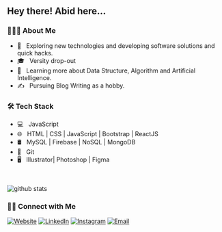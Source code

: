 <h2> Hey there! Abid here...</h2>

<h3> 👨🏻‍💻 About Me </h3>

- 🤔 &nbsp; Exploring new technologies and developing software solutions and quick hacks.
- 🎓 &nbsp; Versity drop-out
- 🌱 &nbsp; Learning more about Data Structure, Algorithm and Artificial Intelligence.
- ✍️ &nbsp; Pursuing Blog Writing as a hobby.

<h3>🛠 Tech Stack</h3>

- 💻 &nbsp; JavaScript
- 🌐 &nbsp; HTML | CSS | JavaScript | Bootstrap | ReactJS
- 🛢 &nbsp; MySQL | Firebase | NoSQL | MongoDB
- 🔧 &nbsp; Git
- 🖥 &nbsp; Illustrator| Photoshop | Figma

<br/>

![github stats](https://github-readme-stats.vercel.app/api?username=abid-shahriar&show_icons=true)

<h3> 🤝🏻 Connect with Me </h3>

<p align="center">

<a href="https://abidshahriar.me/"><img alt="Website" src="https://img.shields.io/badge/Website-www.abidshahriar.me-blue?style=flat-square&logo=google-chrome"></a>
<a href="https://www.linkedin.com/in/abidshahriar/"><img alt="LinkedIn" src="https://img.shields.io/badge/LinkedIn-abidshahriar-blue?style=flat-square&logo=linkedin"></a>
<a href="https://www.instagram.com/find.abid/"><img alt="Instagram" src="https://img.shields.io/badge/Instagram-find.abid-blue?style=flat-square&logo=instagram"></a>
<a href="mailto:abidshahriar7@gmail.com"><img alt="Email" src="https://img.shields.io/badge/Email-abidshahriar7@gmail.com-blue?style=flat-square&logo=gmail"></a>

</p>
